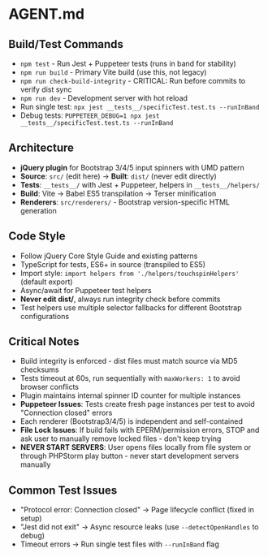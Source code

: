 # AGENT.md

## Build/Test Commands
- `npm test` - Run Jest + Puppeteer tests (runs in band for stability)
- `npm run build` - Primary Vite build (use this, not legacy)
- `npm run check-build-integrity` - CRITICAL: Run before commits to verify dist sync
- `npm run dev` - Development server with hot reload
- Run single test: `npx jest __tests__/specificTest.test.ts --runInBand`
- Debug tests: `PUPPETEER_DEBUG=1 npx jest __tests__/specificTest.test.ts --runInBand`

## Architecture
- **jQuery plugin** for Bootstrap 3/4/5 input spinners with UMD pattern
- **Source**: `src/` (edit here) → **Built**: `dist/` (never edit directly)
- **Tests**: `__tests__/` with Jest + Puppeteer, helpers in `__tests__/helpers/`
- **Build**: Vite → Babel ES5 transpilation → Terser minification
- **Renderers**: `src/renderers/` - Bootstrap version-specific HTML generation

## Code Style
- Follow jQuery Core Style Guide and existing patterns
- TypeScript for tests, ES6+ in source (transpiled to ES5)
- Import style: `import helpers from './helpers/touchspinHelpers'` (default export)
- Async/await for Puppeteer test helpers
- **Never edit dist/**, always run integrity check before commits
- Test helpers use multiple selector fallbacks for different Bootstrap configurations

## Critical Notes
- Build integrity is enforced - dist files must match source via MD5 checksums
- Tests timeout at 60s, run sequentially with `maxWorkers: 1` to avoid browser conflicts
- Plugin maintains internal spinner ID counter for multiple instances
- **Puppeteer Issues**: Tests create fresh page instances per test to avoid "Connection closed" errors
- Each renderer (Bootstrap3/4/5) is independent and self-contained
- **File Lock Issues**: If build fails with EPERM/permission errors, STOP and ask user to manually remove locked files - don't keep trying
- **NEVER START SERVERS**: User opens files locally from file system or through PHPStorm play button - never start development servers manually

## Common Test Issues
- "Protocol error: Connection closed" → Page lifecycle conflict (fixed in setup)
- "Jest did not exit" → Async resource leaks (use `--detectOpenHandles` to debug)
- Timeout errors → Run single test files with `--runInBand` flag
